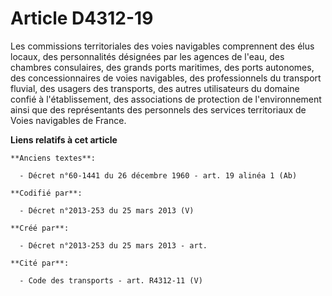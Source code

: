 # Article D4312-19

Les commissions territoriales des voies navigables comprennent des élus locaux, des personnalités désignées par les agences
de l'eau, des chambres consulaires, des grands ports maritimes, des ports autonomes, des concessionnaires de voies
navigables, des professionnels du transport fluvial, des usagers des transports, des autres utilisateurs du domaine confié à
l'établissement, des associations de protection de l'environnement ainsi que des représentants des personnels des services
territoriaux de Voies navigables de France.

**Liens relatifs à cet article**

	**Anciens textes**:

	  - Décret n°60-1441 du 26 décembre 1960 - art. 19 alinéa 1 (Ab)

	**Codifié par**:

	  - Décret n°2013-253 du 25 mars 2013 (V)

	**Créé par**:

	  - Décret n°2013-253 du 25 mars 2013 - art.

	**Cité par**:

	  - Code des transports - art. R4312-11 (V)
